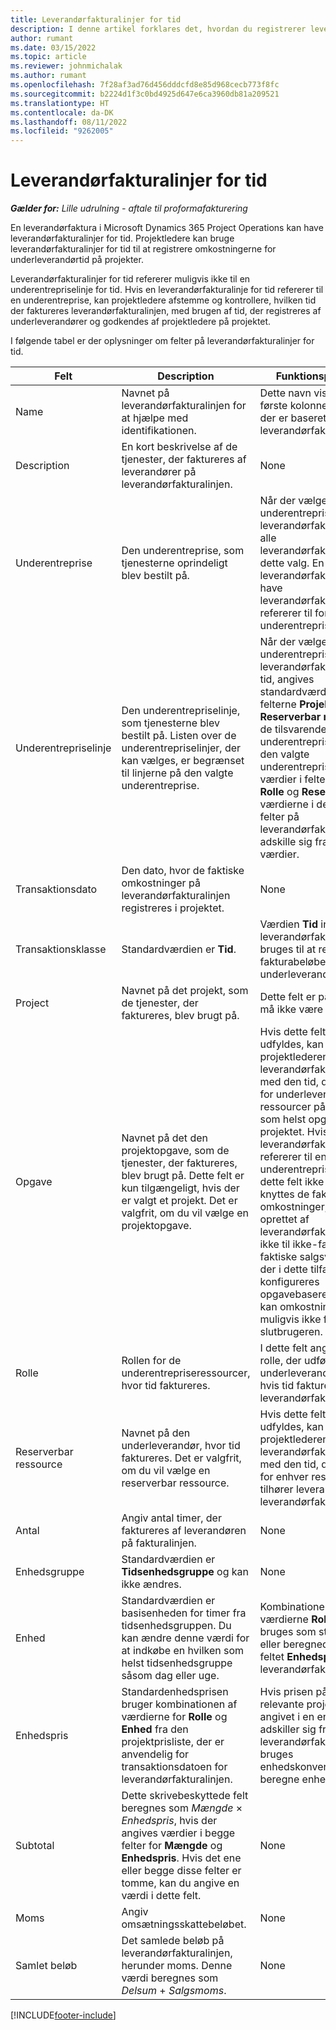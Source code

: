```yaml
---
title: Leverandørfakturalinjer for tid
description: I denne artikel forklares det, hvordan du registrerer leverandørfakturalinjer for de tidsomkostninger, som underleverandører har leveret.
author: rumant
ms.date: 03/15/2022
ms.topic: article
ms.reviewer: johnmichalak
ms.author: rumant
ms.openlocfilehash: 7f28af3ad76d456dddcfd8e85d968cecb773f8fc
ms.sourcegitcommit: b2224d1f3c0bd4925d647e6ca3960db81a209521
ms.translationtype: HT
ms.contentlocale: da-DK
ms.lasthandoff: 08/11/2022
ms.locfileid: "9262005"
---
```

# <a name="vendor-invoice-lines-for-time"></a>Leverandørfakturalinjer for tid

_**Gælder for:** Lille udrulning - aftale til proformafakturering_

En leverandørfaktura i Microsoft Dynamics 365 Project Operations kan have leverandørfakturalinjer for tid. Projektledere kan bruge leverandørfakturalinjer for tid til at registrere omkostningerne for underleverandørtid på projekter.

Leverandørfakturalinjer for tid refererer muligvis ikke til en underentrepriselinje for tid. Hvis en leverandørfakturalinje for tid refererer til en underentreprise, kan projektledere afstemme og kontrollere, hvilken tid der faktureres leverandørfakturalinjen, med brugen af tid, der registreres af underleverandører og godkendes af projektledere på projektet.

I følgende tabel er der oplysninger om felter på leverandørfakturalinjer for tid.

| Felt | Description | Funktionspåvirkning |
| --- | --- | --- |
| Name | Navnet på leverandørfakturalinjen for at hjælpe med identifikationen. | Dette navn vises som den første kolonne i alle opslag, der er baseret på leverandørfakturalinjer. |
| Description | En kort beskrivelse af de tjenester, der faktureres af leverandører på leverandørfakturalinjen. | None |
| Underentreprise | Den underentreprise, som tjenesterne oprindeligt blev bestilt på. | Når der vælges en underentreprise til leverandørfakturaen, arver alle leverandørfakturalinjerne dette valg. En leverandørfaktura kan ikke have leverandørfakturalinjer, der refererer til forskellige underentrepriser. |
| Underentrepriselinje | Den underentrepriselinje, som tjenesterne blev bestilt på. Listen over de underentrepriselinjer, der kan vælges, er begrænset til linjerne på den valgte underentreprise. | Når der vælges en underentrepriselinje på en leverandørfakturalinje for tid, angives standardværdierne for felterne **Projekt**, **Rolle** og **Reserverbar ressource** fra de tilsvarende felter på underentrepriselinjen. Hvis den valgte underentrepriselinje har værdier i felterne **Projekt**, **Rolle** og **Reserverbar**, kan værdierne i de tilsvarende felter på leverandørfakturalinjen ikke adskille sig fra disse værdier. |
| Transaktionsdato | Den dato, hvor de faktiske omkostninger på leverandørfakturalinjen registreres i projektet. | None |
| Transaktionsklasse | Standardværdien er **Tid**. | Værdien **Tid** indikerer, at leverandørfakturalinjen bruges til at registrere fakturabeløbet for underleverandørens tid. |
| Project | Navnet på det projekt, som de tjenester, der faktureres, blev brugt på. | Dette felt er påkrævet, og må ikke være tomt. |
| Opgave | Navnet på det den projektopgave, som de tjenester, der faktureres, blev brugt på. Dette felt er kun tilgængeligt, hvis der er valgt et projekt. Det er valgfrit, om du vil vælge en projektopgave. | Hvis dette felt ikke udfyldes, kan projektlederen afstemme leverandørfakturalinjen med den tid, der registreres for underleverandørers ressourcer på en hvilken som helst opgave i projektet. Hvis leverandørfakturalinjen ikke refererer til en underentrepriselinje, og dette felt ikke udfyldes, knyttes de faktiske omkostninger, der er oprettet af leverandørfakturalinjen, ikke til ikke-fakturerede faktiske salgsværdier. Hvis der i dette tilfælde konfigureres opgavebaseret fakturering, kan omkostningerne muligvis ikke faktureres slutbrugeren. |
| Rolle | Rollen for de underentrepriseressourcer, hvor tid faktureres. | I dette felt angives den rolle, der udføres af de underleverandørressourcer, hvis tid faktureres på leverandørfakturaen. |
| Reserverbar ressource | Navnet på den underleverandør, hvor tid faktureres. Det er valgfrit, om du vil vælge en reserverbar ressource. | Hvis dette felt ikke udfyldes, kan projektlederen afstemme leverandørfakturalinjen med den tid, der registreres for enhver ressource, som tilhører leverandører, på leverandørfakturalinjen. |
| Antal | Angiv antal timer, der faktureres af leverandøren på fakturalinjen. |None |
| Enhedsgruppe | Standardværdien er **Tidsenhedsgruppe** og kan ikke ændres. | None |
| Enhed | Standardværdien er basisenheden for timer fra tidsenhedsgruppen. Du kan ændre denne værdi for at indkøbe en hvilken som helst tidsenhedsgruppe såsom dag eller uge. | Kombinationen af værdierne **Rolle** og **Enhed** bruges som standarden eller beregnede værdier for feltet **Enhedspris** for leverandørfakturalinjen. |
| Enhedspris | Standardenhedsprisen bruger kombinationen af værdierne for **Rolle** og **Enhed** fra den projektprisliste, der er anvendelig for transaktionsdatoen for leverandørfakturalinjen. | Hvis prisen på den relevante projektprisliste er angivet i en enhed, der adskiller sig fra enheden på leverandørfakturalinjen, bruges enhedskonverteringen til at beregne enhedsprisen. |
| Subtotal | Dette skrivebeskyttede felt beregnes som *Mængde* &times; *Enhedspris*, hvis der angives værdier i begge felter for **Mængde** og **Enhedspris**. Hvis det ene eller begge disse felter er tomme, kan du angive en værdi i dette felt. | None |
| Moms | Angiv omsætningsskattebeløbet. | None |
| Samlet beløb | Det samlede beløb på leverandørfakturalinjen, herunder moms. Denne værdi beregnes som *Delsum* + *Salgsmoms*. | None |

[!INCLUDE[footer-include](../../includes/footer-banner.md)]
